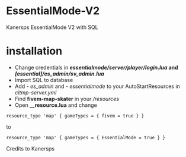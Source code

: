 # EssentialMode-V2
Kanersps EssentialMode V2 with SQL

# installation
* Change credentials in ***essentialmode/server/player/login.lua* and *[essential]/es_admin/sv_admin.lua***
* Import SQL to database
* Add *- es_admin* and *- essentialmode* to your AutoStartResources in *citmp-server.yml*
* Find **fivem-map-skater** in your */resources* 
* Open **__resource.lua** and change
```
resource_type 'map' { gameTypes = { fivem = true } }
```
to
```
resource_type 'map' { gameTypes = { EssentialMode = true } }
```

Credits to Kanersps
